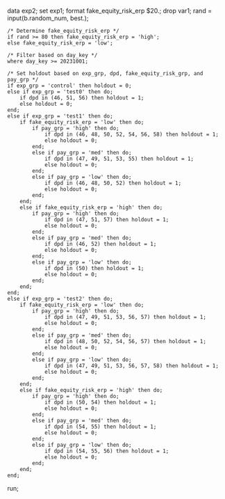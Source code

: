 data exp2;
    set exp1;
    format fake_equity_risk_erp $20.;
    drop var1;
    rand = input(b.random_num, best.);
    
    /* Determine fake_equity_risk_erp */
    if rand >= 80 then fake_equity_risk_erp = 'high';
    else fake_equity_risk_erp = 'low';
    
    /* Filter based on day_key */
    where day_key >= 20231001;

    /* Set holdout based on exp_grp, dpd, fake_equity_risk_grp, and pay_grp */
    if exp_grp = 'control' then holdout = 0;
    else if exp_grp = 'test0' then do;
        if dpd in (46, 51, 56) then holdout = 1;
        else holdout = 0;
    end;
    else if exp_grp = 'test1' then do;
        if fake_equity_risk_erp = 'low' then do;
            if pay_grp = 'high' then do;
                if dpd in (46, 48, 50, 52, 54, 56, 58) then holdout = 1;
                else holdout = 0;
            end;
            else if pay_grp = 'med' then do;
                if dpd in (47, 49, 51, 53, 55) then holdout = 1;
                else holdout = 0;
            end;
            else if pay_grp = 'low' then do;
                if dpd in (46, 48, 50, 52) then holdout = 1;
                else holdout = 0;
            end;
        end;
        else if fake_equity_risk_erp = 'high' then do;
            if pay_grp = 'high' then do;
                if dpd in (47, 51, 57) then holdout = 1;
                else holdout = 0;
            end;
            else if pay_grp = 'med' then do;
                if dpd in (46, 52) then holdout = 1;
                else holdout = 0;
            end;
            else if pay_grp = 'low' then do;
                if dpd in (50) then holdout = 1;
                else holdout = 0;
            end;
        end;
    end;
    else if exp_grp = 'test2' then do;
        if fake_equity_risk_erp = 'low' then do;
            if pay_grp = 'high' then do;
                if dpd in (47, 49, 51, 53, 56, 57) then holdout = 1;
                else holdout = 0;
            end;
            else if pay_grp = 'med' then do;
                if dpd in (48, 50, 52, 54, 56, 57) then holdout = 1;
                else holdout = 0;
            end;
            else if pay_grp = 'low' then do;
                if dpd in (47, 49, 51, 53, 56, 57, 58) then holdout = 1;
                else holdout = 0;
            end;
        end;
        else if fake_equity_risk_erp = 'high' then do;
            if pay_grp = 'high' then do;
                if dpd in (50, 54) then holdout = 1;
                else holdout = 0;
            end;
            else if pay_grp = 'med' then do;
                if dpd in (54, 55) then holdout = 1;
                else holdout = 0;
            end;
            else if pay_grp = 'low' then do;
                if dpd in (54, 55, 56) then holdout = 1;
                else holdout = 0;
            end;
        end;
    end;
run;
